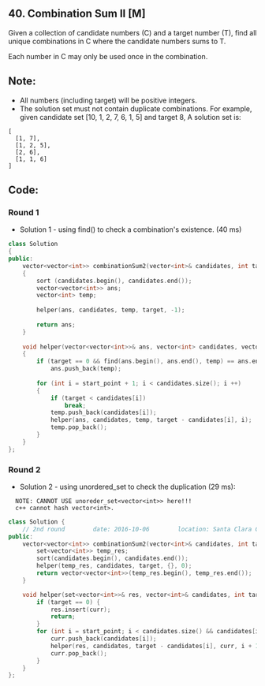 ## 40. Combination Sum II [M]
Given a collection of candidate numbers (C) and a target number (T), find all unique combinations in C where the candidate numbers sums to T.

Each number in C may only be used once in the combination.

## Note:
- All numbers (including target) will be positive integers.
- The solution set must not contain duplicate combinations.
For example, given candidate set [10, 1, 2, 7, 6, 1, 5] and target 8, 
A solution set is: 
```
[
  [1, 7],
  [1, 2, 5],
  [2, 6],
  [1, 1, 6]
]
```

## Code:
### Round 1
- Solution 1 - using find() to check a combination's existence. (40 ms)
```c++
class Solution 
{
public:
    vector<vector<int>> combinationSum2(vector<int>& candidates, int target) 
    {
        sort (candidates.begin(), candidates.end());
        vector<vector<int>> ans;
        vector<int> temp;
        
        helper(ans, candidates, temp, target, -1);
        
        return ans;
    }
    
    void helper(vector<vector<int>>& ans, vector<int> candidates, vector<int> temp, int target, int start_point)
    {
        if (target == 0 && find(ans.begin(), ans.end(), temp) == ans.end())
            ans.push_back(temp);
        
        for (int i = start_point + 1; i < candidates.size(); i ++)
        {
            if (target < candidates[i])
                break;
            temp.push_back(candidates[i]);
            helper(ans, candidates, temp, target - candidates[i], i);
            temp.pop_back();
        }
    }
};
```

### Round 2
- Solution 2 - using unordered_set to check the duplication (29 ms):
```
  NOTE: CANNOT USE unoreder_set<vector<int>> here!!!
  c++ cannot hash vector<int>.
```
```c++
class Solution {
    // 2nd round        date: 2016-10-06        location: Santa Clara Central Park Library
public:
    vector<vector<int>> combinationSum2(vector<int>& candidates, int target) {
        set<vector<int>> temp_res;
        sort(candidates.begin(), candidates.end());
        helper(temp_res, candidates, target, {}, 0);
        return vector<vector<int>>(temp_res.begin(), temp_res.end());
    }

    void helper(set<vector<int>>& res, vector<int>& candidates, int target, vector<int> curr, int start_point) {
        if (target == 0) {
            res.insert(curr);
            return;
        }
        for (int i = start_point; i < candidates.size() && candidates[i] <= target; i ++) {
            curr.push_back(candidates[i]);
            helper(res, candidates, target - candidates[i], curr, i + 1);
            curr.pop_back();
        }
    }
};
```
